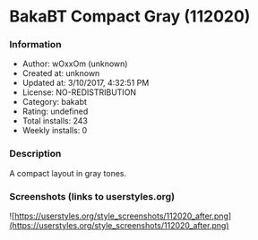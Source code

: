 # BakaBT Compact Gray (112020)

### Information
- Author: wOxxOm (unknown)
- Created at: unknown
- Updated at: 3/10/2017, 4:32:51 PM
- License: NO-REDISTRIBUTION
- Category: bakabt
- Rating: undefined
- Total installs: 243
- Weekly installs: 0


### Description
A compact layout in gray tones.


### Screenshots (links to userstyles.org)
![https://userstyles.org/style_screenshots/112020_after.png](https://userstyles.org/style_screenshots/112020_after.png)


